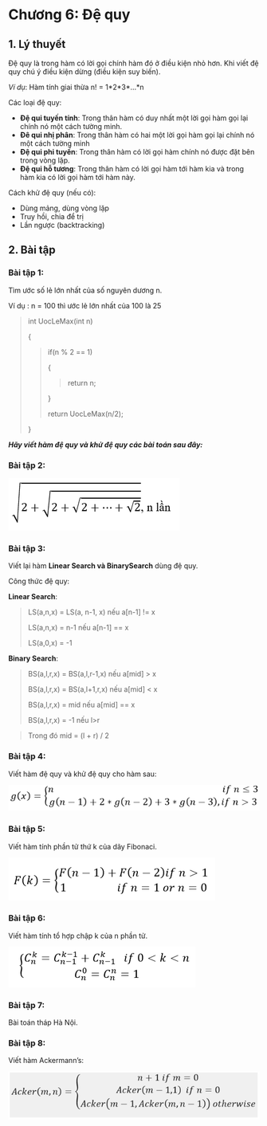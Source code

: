 # Chương 6: Đệ quy

## 1. Lý thuyết

Đệ quy là trong hàm có lời gọi chính hàm đó ở điều kiện nhỏ hơn. Khi viết đệ quy chú ý điều kiện dừng \(điều kiện suy biến\).

_Ví dụ_: Hàm tính giai thừa n! = 1\*2\*3\*…\*n

Các loại đệ quy:

* **Đệ qui tuyến tính**: Trong thân hàm có duy nhất một lời gọi hàm gọi lại chính nó một cách tường minh.
* **Đê qui nhị phân**: Trong thân hàm có hai một lời gọi hàm gọi lại chính nó một cách tường minh
* **Đệ qui phi tuyến**: Trong thân hàm có lời gọi hàm chính nó được đặt bên trong vòng lặp.
* **Đệ qui hỗ tương**: Trong thân hàm có lời gọi hàm tới hàm kia và trong hàm kia có lời gọi hàm tới hàm này.

Cách khử đệ quy \(nếu có\):

* Dùng mảng, dùng vòng lặp
* Truy hồi, chia để trị
* Lần ngược \(backtracking\)

## 2. Bài tập

### Bài tập 1:

Tìm ước số lẻ lớn nhất của số nguyên dương n.

Ví dụ : n = 100 thì ước lẻ lớn nhất của 100 là 25

> int UocLeMax\(int n\)
>
> {
>
> > if\(n % 2 == 1\)
> >
> > {
> >
> > > return n;
> >
> > }
> >
> > return UocLeMax\(n/2\);
>
> }

_**Hãy viết hàm đệ quy và khử đệ quy các bài toán sau đây:**_

### Bài tập 2:

![](/assets/Canban2dq.PNG)

### Bài tập 3:

Viết lại hàm **Linear Search **và** BinarySearch** dùng đệ quy.

Công thức đệ quy:

**Linear Search**:

> LS\(a,n,x\) = LS\(a, n-1, x\)  nếu a\[n-1\] != x
>
> LS\(a,n,x\) = n-1  nếu a\[n-1\] == x
>
> LS\(a,0,x\) = -1

**Binary Search**:

> BS\(a,l,r,x\) = BS\(a,l,r-1,x\)  nếu a\[mid\] &gt; x
>
> BS\(a,l,r,x\) = BS\(a,l+1,r,x\)  nếu a\[mid\] &lt; x
>
> BS\(a,l,r,x\) = mid  nếu a\[mid\] == x
>
> BS\(a,l,r,x\) = -1  nếu l&gt;r

> Trong đó mid = \(l + r\) / 2

### Bài tập 4:

Viết hàm đệ quy và khử đệ quy cho hàm sau:

![](/assets/bt04dq.PNG)

### Bài tập 5:

Viết hàm tính phần tử thứ k của dãy Fibonaci.

![](/assets/bt5dq.PNG)

### Bài tập 6:

Viết hàm tính tổ hợp chập k của n phần tử.

![](/assets/bt6dq.PNG)

### Bài tập 7:

Bài toán tháp Hà Nội.

### Bài tập 8:

Viết hàm Ackermann’s:

![](/assets/bt8dq.PNG)

